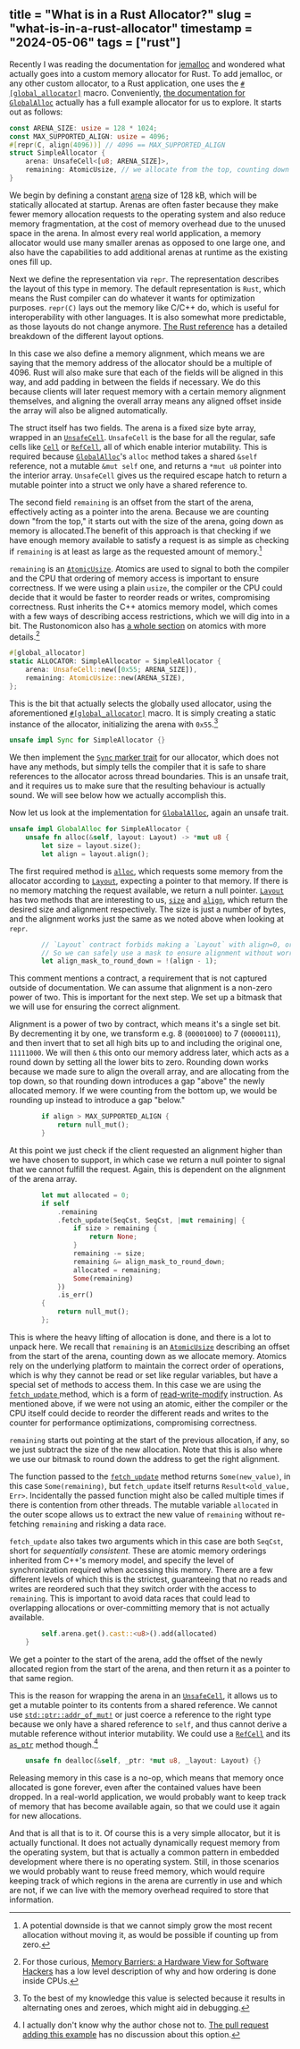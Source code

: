 title = "What is in a Rust Allocator?"
slug = "what-is-in-a-rust-allocator"
timestamp = "2024-05-06"
tags = ["rust"]
---

Recently I was reading the documentation for
[jemalloc](https://crates.io/crates/jemallocator) and wondered what actually
goes into a custom memory allocator for Rust. To add jemalloc, or any other
custom allocator, to a Rust application, one uses the
[`#[global_allocator]`](https://doc.rust-lang.org/std/prelude/v1/attr.global_allocator.html)
macro. Conveniently, [the documentation for
`GlobalAlloc`](https://doc.rust-lang.org/std/alloc/trait.GlobalAlloc.html)
actually has a full example allocator for us to explore. It starts out as
follows:

```rust
const ARENA_SIZE: usize = 128 * 1024;
const MAX_SUPPORTED_ALIGN: usize = 4096;
#[repr(C, align(4096))] // 4096 == MAX_SUPPORTED_ALIGN
struct SimpleAllocator {
    arena: UnsafeCell<[u8; ARENA_SIZE]>,
    remaining: AtomicUsize, // we allocate from the top, counting down
}
```

We begin by defining a constant
[arena](https://en.wikipedia.org/wiki/Region-based_memory_management) size of
128 kB, which will be statically allocated at startup. Arenas are often faster
because they make fewer memory allocation requests to the operating system and
also reduce memory fragmentation, at the cost of memory overhead due to the
unused space in the arena. In almost every real world application, a memory
allocator would use many smaller arenas as opposed to one large one, and also
have the capabilities to add additional arenas at runtime as the existing ones
fill up.

Next we define the representation via `repr`. The representation describes the
layout of this type in memory. The default representation is `Rust`, which means
the Rust compiler can do whatever it wants for optimization purposes. `repr(C)`
lays out the memory like C/C++ do, which is useful for interoperability with
other languages. It is also somewhat more predictable, as those layouts do not
change anymore. [The Rust
reference](https://doc.rust-lang.org/reference/type-layout.html) has a detailed
breakdown of the different layout options.

In this case we also define a memory alignment, which means we are saying that
the memory address of the allocator should be a multiple of 4096. Rust will also
make sure that each of the fields will be aligned in this way, and add padding
in between the fields if necessary. We do this because clients will later
request memory with a certain memory alignment themselves, and aligning the
overall array means any aligned offset inside the array will also be aligned
automatically.

The struct itself has two fields. The arena is a fixed size byte array, wrapped
in an [`UnsafeCell`](https://doc.rust-lang.org/std/cell/struct.UnsafeCell.html).
`UnsafeCell` is the base for all the regular, safe cells like
[`Cell`](https://doc.rust-lang.org/std/cell/struct.Cell.html) or
[`RefCell`](https://doc.rust-lang.org/std/cell/struct.RefCell.html), all of
which enable interior mutability. This is required because
[`GlobalAlloc`](https://doc.rust-lang.org/std/alloc/trait.GlobalAlloc.html)'s
`alloc` method takes a shared `&self` reference, not a mutable `&mut self` one,
and returns a `*mut u8` pointer into the interior array. `UnsafeCell` gives us
the required escape hatch to return a mutable pointer into a struct we only have
a shared reference to.

The second field `remaining` is an offset from the start of the arena,
effectively acting as a pointer into the arena. Because we are counting down
"from the top," it starts out with the size of the arena, going down as memory
is allocated.The benefit of this approach is that checking if we have enough
memory available to satisfy a request is as simple as checking if `remaining` is
at least as large as the requested amount of memory.[^1]

`remaining` is an
[`AtomicUsize`](https://doc.rust-lang.org/std/sync/atomic/struct.AtomicUsize.html).
Atomics are used to signal to both the compiler and the CPU that ordering of
memory access is important to ensure correctness. If we were using a plain
`usize`, the compiler or the CPU could decide that it would be faster to reorder
reads or writes, compromising correctness. Rust inherits the C++ atomics memory
model, which comes with a few ways of describing access restrictions, which we
will dig into in a bit. The Rustonomicon also has [a whole
section](https://doc.rust-lang.org/nomicon/atomics.html) on atomics with more
details.[^2]

```rust
#[global_allocator]
static ALLOCATOR: SimpleAllocator = SimpleAllocator {
    arena: UnsafeCell::new([0x55; ARENA_SIZE]),
    remaining: AtomicUsize::new(ARENA_SIZE),
};
```

This is the bit that actually selects the globally used allocator, using the
aforementioned
[`#[global_allocator]`](https://doc.rust-lang.org/std/prelude/v1/attr.global_allocator.html)
macro. It is simply creating a static instance of the allocator, initializing
the arena with `0x55`.[^3] 

```rust
unsafe impl Sync for SimpleAllocator {}
```

We then implement the [`Sync` marker
trait](https://doc.rust-lang.org/std/marker/trait.Sync.html) for our allocator,
which does not have any methods, but simply tells the compiler that it is safe
to share references to the allocator across thread boundaries. This is an unsafe
trait, and it requires us to make sure that the resulting behaviour is actually
sound. We will see below how we actually accomplish this.

Now let us look at the implementation for
[`GlobalAlloc`](https://doc.rust-lang.org/std/alloc/trait.GlobalAlloc.html),
again an unsafe trait.

```rust
unsafe impl GlobalAlloc for SimpleAllocator {
    unsafe fn alloc(&self, layout: Layout) -> *mut u8 {
        let size = layout.size();
        let align = layout.align();
```

The first required method is
[`alloc`](https://doc.rust-lang.org/std/alloc/trait.GlobalAlloc.html#tymethod.alloc),
which requests some memory from the allocator according to
[`Layout`](https://doc.rust-lang.org/std/alloc/struct.Layout.html), expecting a
pointer to that memory. If there is no memory matching the request available, we
return a null pointer.
[`Layout`](https://doc.rust-lang.org/std/alloc/struct.Layout.html) has two
methods that are interesting to us,
[`size`](https://doc.rust-lang.org/std/alloc/struct.Layout.html#method.size) and
[`align`](https://doc.rust-lang.org/std/alloc/struct.Layout.html#method.align),
which return the desired size and alignment respectively. The size is just a
number of bytes, and the alignment works just the same as we noted above when
looking at `repr`.

```rust
        // `Layout` contract forbids making a `Layout` with align=0, or align not power of 2.
        // So we can safely use a mask to ensure alignment without worrying about UB.
        let align_mask_to_round_down = !(align - 1);
```

This comment mentions a contract, a requirement that is not captured outside of
documentation. We can assume that alignment is a non-zero power of two. This is
important for the next step. We set up a bitmask that we will use for ensuring
the correct alignment.

Alignment is a power of two by contract, which means it's a single set bit. By
decrementing it by one, we transform e.g. 8 (`00001000`) to 7 (`00000111`), and
then invert that to set all high bits up to and including the original one,
`11111000`. We will then `&` this onto our memory address later, which acts as a
round down by setting all the lower bits to zero. Rounding down works because we
made sure to align the overall array, and are allocating from the top down, so
that rounding down introduces a gap "above" the newly allocated memory. If we
were counting from the bottom up, we would be rounding up instead to introduce a
gap "below."

```rust
        if align > MAX_SUPPORTED_ALIGN {
            return null_mut();
        }
```

At this point we just check if the client requested an alignment higher than we
have chosen to support, in which case we return a null pointer to signal that we
cannot fulfill the request. Again, this is dependent on the alignment of the
arena array.

```rust
        let mut allocated = 0;
        if self
            .remaining
            .fetch_update(SeqCst, SeqCst, |mut remaining| {
                if size > remaining {
                    return None;
                }
                remaining -= size;
                remaining &= align_mask_to_round_down;
                allocated = remaining;
                Some(remaining)
            })
            .is_err()
        {
            return null_mut();
        };
```

This is where the heavy lifting of allocation is done, and there is a lot to
unpack here. We recall that `remaining` is an
[`AtomicUsize`](https://doc.rust-lang.org/std/sync/atomic/struct.AtomicUsize.html)
describing an offset from the start of the arena, counting down as we allocate
memory. Atomics rely on the underlying platform to maintain the correct order of
operations, which is why they cannot be read or set like regular variables, but
have a special set of methods to access them. In this case we are using the
[`fetch_update`
](https://doc.rust-lang.org/std/sync/atomic/struct.AtomicUsize.html#method.fetch_update)
method, which is a form of
[read-write-modify](https://en.wikipedia.org/wiki/Read%E2%80%93modify%E2%80%93write)
instruction. As mentioned above, if we were not using an atomic, either the
compiler or the CPU itself could decide to reorder the different reads and
writes to the counter for performance optimizations, compromising correctness.

`remaining` starts out pointing at the start of the previous allocation, if any,
so we just subtract the size of the new allocation. Note that this is also where
we use our bitmask to round down the address to get the right alignment.

The function passed to the
[`fetch_update`](https://doc.rust-lang.org/std/sync/atomic/struct.AtomicUsize.html#method.fetch_update)
method returns `Some(new_value)`, in this case `Some(remaining)`, but
`fetch_update` itself returns `Result<old_value, Err>`. Incidentally the passed
function might also be called multiple times if there is contention from other
threads. The mutable variable `allocated` in the outer scope allows us to
extract the new value of `remaining` without re-fetching `remaining` and risking
a data race.

`fetch_update` also takes two arguments which in this case are both `SeqCst`,
short for _sequentially consistent_. These are atomic memory orderings inherited
from C++'s memory model, and specify the level of synchronization required when
accessing this memory. There are a few different levels of which this is the
strictest, guaranteeing that no reads and writes are reordered such that they
switch order with the access to `remaining`. This is important to avoid data
races that could lead to overlapping allocations or over-committing memory that
is not actually available.

```rust
        self.arena.get().cast::<u8>().add(allocated)
    }
```

We get a pointer to the start of the arena, add the offset of the newly
allocated region from the start of the arena, and then return it as a pointer to
that same region.

This is the reason for wrapping the arena in an
[`UnsafeCell`](https://doc.rust-lang.org/std/cell/struct.UnsafeCell.html), it
allows us to get a mutable pointer to its contents from a shared reference. We
cannot use
[`std::ptr::addr_of_mut!`](https://doc.rust-lang.org/std/ptr/macro.addr_of_mut.html)
or just coerce a reference to the right type because we only have a shared
reference to `self`, and thus cannot derive a mutable reference without interior
mutability. We could use a
[`RefCell`](https://doc.rust-lang.org/std/cell/struct.RefCell.html) and its
[`as_ptr`](https://doc.rust-lang.org/std/cell/struct.RefCell.html#method.as_ptr)
method though.[^4]

```rust
    unsafe fn dealloc(&self, _ptr: *mut u8, _layout: Layout) {}
```

Releasing memory in this case is a no-op, which means that memory once allocated
is gone forever, even after the contained values have been dropped. In a
real-world application, we would probably want to keep track of memory that has
become available again, so that we could use it again for new allocations.

And that is all that is to it. Of course this is a very simple allocator, but it
is actually functional. It does not actually dynamically request memory from the
operating system, but that is actually a common pattern in embedded development
where there is no operating system. Still, in those scenarios we would probably
want to reuse freed memory, which would require keeping track of which regions
in the arena are currently in use and which are not, if we can live with the
memory overhead required to store that information.

[^1]:  A potential downside is that we cannot simply grow the most recent
    allocation without moving it, as would be possible if counting up from zero.

[^2]: For those curious, [Memory Barriers: a Hardware View for Software
    Hackers](http://www.rdrop.com/users/paulmck/scalability/paper/whymb.2009.04.05a.pdf)
    has a low level description of why and how ordering is done inside CPUs. 

[^3]: To the best of my knowledge this value is selected because it results in
    alternating ones and zeroes, which might aid in debugging.

[^4]: I actually don't know why the author chose not to. [The pull request
    adding this example](https://github.com/rust-lang/rust/pull/81864) has no
    discussion about this option.
